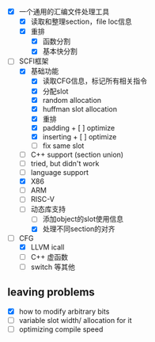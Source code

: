 + [x] 一个通用的汇编文件处理工具
  + [x] 读取和整理section，file loc信息
  + [x] 重排
    + [x] 函数分割
    + [x] 基本快分割
+ [ ] SCFI框架
  + [x] 基础功能
    + [x]  读取CFG信息，标记所有相关指令
    + [x]  分配slot
      + [x] random allocation
      + [x] huffman slot allocation
    + [x]  重排
      + [x]  padding
        + [ ]  optimize
      + [x]  inserting
        + [ ]  optimize
      + [ ] fix same slot  
  + [ ]  C++ support (section union)
    + [ ]  tried, but didn't work
  + [ ]  language support
    + [x]  X86
    + [ ]  ARM
    + [ ]  RISC-V
  + [ ] 动态库支持
    + [ ] 添加object的slot使用信息
    + [x] 处理不同section的对齐
+ [ ] CFG
  + [x] LLVM icall
  + [ ] C++ 虚函数
  + [ ] switch 等其他

## leaving problems

+ [x] how to modify arbitrary bits
+ [ ] variable slot width/ allocation for it
+ [ ] optimizing compile speed